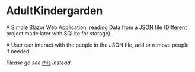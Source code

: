 # AdultKindergarden

A Simple Blazor Web Application, reading Data from a JSON file (Different project made later with SQLite for storage).

A User can interact with the people in the JSON file, add or remove people if needed

*Please go see <a href="https://github.com/marker99/DNP1_Assignment3">this</a> instead.*
